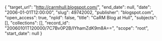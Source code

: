 {
  "target_url": "http://carmhull.blogspot.com/", 
  "end_date": null, 
  "date": "2006-01-01T12:00:00", 
  "slug": 49742002, 
  "publisher": "blogspot.com", 
  "open_access": true, 
  "npld": false, 
  "title": "CaRM Blog at Hull", 
  "subjects": [], 
  "collections": [], 
  "record_id": "20060101T120000/7C7Bv0P2B/IYhamZdK9m8A==", 
  "scope": "root", 
  "start_date": null
}

